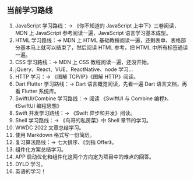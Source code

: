 
## 当前学习路线

1. JavaScript 学习路线：-> 《你不知道的 JavaScript 上中下》三卷阅读，MDN 上 JavaScript 参考阅读一遍，JavaScript 语言学习基本成型。
2. HTML 学习路线：-> MDN 上 HTML 基础教程阅读一遍，还剩表单、表格部分基本马上就可以结束了，然后阅读 HTML 参考，把 HTML 中所有标签通读一遍。
3. CSS 学习路线：-> MDN 上 CSS 教程阅读一遍，还没开始。
4. jQuery、React、VUE、ReactNative、node 学习...
5. HTTP 学习：-> 《图解 TCP/IP》《图解 HTTP》阅读。
6. Dart Flutter 学习路线：-> Dart 语言概览阅读，先看一遍 Dart 语言文档，再看 Flutter 系统库。
7. SwiftUI/Combine 学习路线：-> 阅读 《SwiftUI 与 Combine 编程》、《SwiftUI 编程思想》
8. Swift 并发学习路线：-> 《Swift 异步和并发》阅读。
9. Shell 学习路线：-> 《鸟哥的私房菜》中 Shell 章节的学习。
10. WWDC 2022 文章总结学习。
11. 使用 Markdown 格式写一份简历。
12. 复习算法路线：-> 七大排序、《剑指 Offer》。
13. 组件化方案总结学习。
14. APP 启动优化和组件化这两个方向定为项目中的难点的回答。
15. DYLD 学习。
16. 英语的学习！
